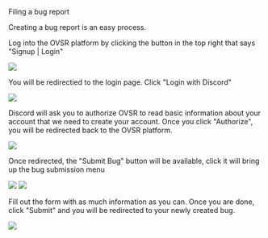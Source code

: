  Filing a bug report

Creating a bug report is an easy process. 

Log into the OVSR platform by clicking the button in the top right that says "Signup | Login"

<img src="https://cdn.discordapp.com/attachments/1040461336846536704/1041804878739144815/image.png">

You will be redirectied to the login page. Click "Login with Discord"

<img src="https://cdn.discordapp.com/attachments/1040461336846536704/1041805348312469594/image.png">

Discord will ask you to authorize OVSR to read basic information about your account that we need to create your account. Once you click "Authorize", you will be redirected back to the OVSR platform.

<img src="https://cdn.discordapp.com/attachments/1040461336846536704/1041806046034939914/image.png">

Once redirected, the "Submit Bug" button will be available, click it will bring up the bug submission menu

<img src="https://cdn.discordapp.com/attachments/1040461336846536704/1041806425065791599/image.png">

<img src="https://cdn.discordapp.com/attachments/1040461336846536704/1041807079712768111/image.png">

Fill out the form with as much information as you can. Once you are done, click "Submit" and you will be redirected to your newly created bug.

<img src="https://cdn.discordapp.com/attachments/1040461336846536704/1041808505998418092/image.png">
 